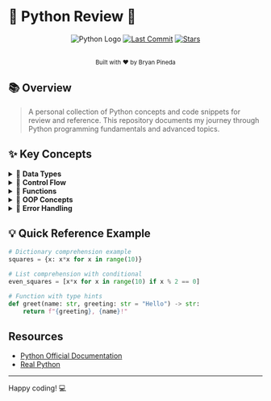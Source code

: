 # 🐍 Python Review 🐍

<div align="center">
  
  ![Python Logo](https://img.shields.io/badge/Python-3776AB?style=for-the-badge&logo=python&logoColor=white)
  [![Last Commit](https://img.shields.io/github/last-commit/BryanPineda21/PythonReview?style=for-the-badge)](https://github.com/BryanPineda21/PythonReview/commits/main)
  [![Stars](https://img.shields.io/github/stars/BryanPineda21/PythonReview?style=for-the-badge)](https://github.com/BryanPineda21/PythonReview/stargazers)
</div>

<br>

<div align="center">
  <sub>Built with ❤️ by Bryan Pineda</sub>
</div>


## 📚 Overview

> A personal collection of Python concepts and code snippets for review and reference. This repository documents my journey through Python programming fundamentals and advanced topics.

## ✨ Key Concepts

<details>
<summary>🔹 <b>Data Types</b></summary>
<ul>
  <li>Lists, dictionaries, sets, tuples</li>
  <li>Type conversion and manipulation</li>
  <li>String operations and formatting</li>
</ul>
</details>

<details>
<summary>🔹 <b>Control Flow</b></summary>
<ul>
  <li>Conditionals (if, elif, else)</li>
  <li>Loops (for, while)</li>
  <li>List/dictionary comprehensions</li>
</ul>
</details>

<details>
<summary>🔹 <b>Functions</b></summary>
<ul>
  <li>Function definitions and parameters</li>
  <li>Return values and scope</li>
  <li>Lambda functions and higher-order functions</li>
</ul>
</details>

<details>
<summary>🔹 <b>OOP Concepts</b></summary>
<ul>
  <li>Classes and objects</li>
  <li>Inheritance and polymorphism</li>
  <li>Encapsulation and abstraction</li>
</ul>
</details>

<details>
<summary>🔹 <b>Error Handling</b></summary>
<ul>
  <li>Try/except blocks</li>
  <li>Raising exceptions</li>
  <li>Custom exceptions</li>
</ul>
</details>

## 💡 Quick Reference Example

```python
# Dictionary comprehension example
squares = {x: x*x for x in range(10)}

# List comprehension with conditional
even_squares = [x*x for x in range(10) if x % 2 == 0]

# Function with type hints
def greet(name: str, greeting: str = "Hello") -> str:
    return f"{greeting}, {name}!"
```

## Resources
- [Python Official Documentation](https://docs.python.org/3/)
- [Real Python](https://realpython.com/)
  
---
Happy coding! 💻
